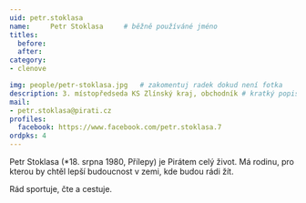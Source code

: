 ```yaml
---
uid: petr.stoklasa
name:     Petr Stoklasa  	# běžně používáné jméno
titles:
  before: 
  after:
category:
- clenove

img: people/petr-stoklasa.jpg   # zakomentuj radek dokud není fotka
description: 3. místopředseda KS Zlínský kraj, obchodník # kratký popis, max 160 znaků
mail:
- petr.stoklasa@pirati.cz
profiles:
  facebook: https://www.facebook.com/petr.stoklasa.7
ordpks: 4
---
```


Petr Stoklasa (*18. srpna 1980, Přílepy) je Pirátem celý život. Má rodinu, pro kterou by chtěl lepší budoucnost v zemi, kde budou rádi žít.

Rád sportuje, čte a cestuje.
